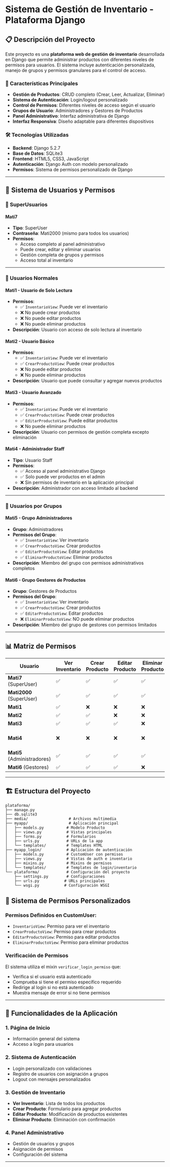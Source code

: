 # Sistema de Gestión de Inventario - Plataforma Django

## 📋 Descripción del Proyecto

Este proyecto es una **plataforma web de gestión de inventario** desarrollada en Django que permite administrar productos con diferentes niveles de permisos para usuarios. El sistema incluye autenticación personalizada, manejo de grupos y permisos granulares para el control de acceso.

### 🎯 Características Principales

- **Gestión de Productos**: CRUD completo (Crear, Leer, Actualizar, Eliminar)
- **Sistema de Autenticación**: Login/logout personalizado
- **Control de Permisos**: Diferentes niveles de acceso según el usuario
- **Grupos de Usuario**: Administradores y Gestores de Productos
- **Panel Administrativo**: Interfaz administrativa de Django
- **Interfaz Responsiva**: Diseño adaptable para diferentes dispositivos

### 🛠️ Tecnologías Utilizadas

- **Backend**: Django 5.2.7
- **Base de Datos**: SQLite3
- **Frontend**: HTML5, CSS3, JavaScript
- **Autenticación**: Django Auth con modelo personalizado
- **Permisos**: Sistema de permisos personalizado de Django

---

## 👥 Sistema de Usuarios y Permisos

### 🔑 SuperUsuarios

#### **Mati7**
- **Tipo**: SuperUser
- **Contraseña**: Mati2000 (mismo para todos los usuarios)
- **Permisos**: 
  - Acceso completo al panel administrativo
  - Puede crear, editar y eliminar usuarios
  - Gestión completa de grupos y permisos
  - Acceso total al inventario

---

### 👤 Usuarios Normales

#### **Mati1** - Usuario de Solo Lectura
- **Permisos**:
  - ✅ `InventarioView`: Puede ver el inventario
  - ❌ No puede crear productos
  - ❌ No puede editar productos
  - ❌ No puede eliminar productos
- **Descripción**: Usuario con acceso de solo lectura al inventario

#### **Mati2** - Usuario Básico
- **Permisos**:
  - ✅ `InventarioView`: Puede ver el inventario
  - ✅ `CrearProductoView`: Puede crear productos
  - ❌ No puede editar productos
  - ❌ No puede eliminar productos
- **Descripción**: Usuario que puede consultar y agregar nuevos productos

#### **Mati3** - Usuario Avanzado
- **Permisos**:
  - ✅ `InventarioView`: Puede ver el inventario
  - ✅ `CrearProductoView`: Puede crear productos
  - ✅ `EditarProductoView`: Puede editar productos
  - ❌ No puede eliminar productos
- **Descripción**: Usuario con permisos de gestión completa excepto eliminación

#### **Mati4** - Administrador Staff
- **Tipo**: Usuario Staff
- **Permisos**:
  - ✅ Acceso al panel administrativo Django
  - ✅ Solo puede ver productos en el admin
  - ❌ Sin permisos de inventario en la aplicación principal
- **Descripción**: Administrador con acceso limitado al backend

---

### 🏢 Usuarios por Grupos

#### **Mati5** - Grupo Administradores
- **Grupo**: Administradores
- **Permisos del Grupo**:
  - ✅ `InventarioView`: Ver inventario
  - ✅ `CrearProductoView`: Crear productos
  - ✅ `EditarProductoView`: Editar productos
  - ✅ `EliminarProductoView`: Eliminar productos
- **Descripción**: Miembro del grupo con permisos administrativos completos

#### **Mati6** - Grupo Gestores de Productos
- **Grupo**: Gestores de Productos
- **Permisos del Grupo**:
  - ✅ `InventarioView`: Ver inventario
  - ✅ `CrearProductoView`: Crear productos
  - ✅ `EditarProductoView`: Editar productos
  - ❌ `EliminarProductoView`: NO puede eliminar productos
- **Descripción**: Miembro del grupo de gestores con permisos limitados

---

## 📊 Matriz de Permisos

| Usuario | Ver Inventario | Crear Producto | Editar Producto | Eliminar Producto | Admin Panel |
|---------|---------------|----------------|-----------------|------------------|-------------|
| **Mati7** (SuperUser) | ✅ | ✅ | ✅ | ✅ | ✅ |
| **Mati2000** (SuperUser) | ✅ | ✅ | ✅ | ✅ | ✅ |
| **Mati1** | ✅ | ❌ | ❌ | ❌ | ❌ |
| **Mati2** | ✅ | ✅ | ❌ | ❌ | ❌ |
| **Mati3** | ✅ | ✅ | ✅ | ❌ | ❌ |
| **Mati4** | ❌ | ❌ | ❌ | ❌ | ✅ (Solo ver) |
| **Mati5** (Administradores) | ✅ | ✅ | ✅ | ✅ | ❌ |
| **Mati6** (Gestores) | ✅ | ✅ | ✅ | ❌ | ❌ |

---

## 🏗️ Estructura del Proyecto

```
plataforma/
├── manage.py
├── db.sqlite3
├── media/                  # Archivos multimedia
├── myapp/                  # Aplicación principal
│   ├── models.py          # Modelo Producto
│   ├── views.py           # Vistas principales
│   ├── forms.py           # Formularios
│   ├── urls.py            # URLs de la app
│   └── templates/         # Templates HTML
├── myapp_login/           # Aplicación de autenticación
│   ├── models.py          # CustomUser con permisos
│   ├── views.py           # Vistas de auth e inventario
│   ├── mixins.py          # Mixins de permisos
│   └── templates/         # Templates de login/inventario
└── plataforma/            # Configuración del proyecto
    ├── settings.py        # Configuraciones
    ├── urls.py           # URLs principales
    └── wsgi.py           # Configuración WSGI
```

## 🔐 Sistema de Permisos Personalizados

### Permisos Definidos en CustomUser:
- `InventarioView`: Permiso para ver el inventario
- `CrearProductoView`: Permiso para crear productos
- `EditarProductoView`: Permiso para editar productos
- `EliminarProductoView`: Permiso para eliminar productos

### Verificación de Permisos
El sistema utiliza el mixin `verificar_login_permiso` que:
- Verifica si el usuario está autenticado
- Comprueba si tiene el permiso específico requerido
- Redirige al login si no está autenticado
- Muestra mensaje de error si no tiene permisos

---

## 📱 Funcionalidades de la Aplicación

### 1. **Página de Inicio**
- Información general del sistema
- Acceso a login para usuarios

### 2. **Sistema de Autenticación**
- Login personalizado con validaciones
- Registro de usuarios con asignación a grupos
- Logout con mensajes personalizados

### 3. **Gestión de Inventario**
- **Ver Inventario**: Lista de todos los productos
- **Crear Producto**: Formulario para agregar productos
- **Editar Producto**: Modificación de productos existentes
- **Eliminar Producto**: Eliminación con confirmación

### 4. **Panel Administrativo**
- Gestión de usuarios y grupos
- Asignación de permisos
- Configuración del sistema

---
